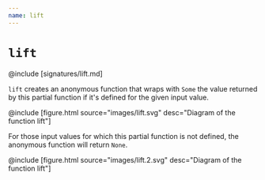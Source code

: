```yaml
---
name: lift
---
```


# `lift`

@include [signatures/lift.md]

`lift` creates an anonymous function that wraps with `Some` the value returned by this partial function if it's defined for the given input value.

@include [figure.html source="images/lift.svg" desc="Diagram of the function lift"]

For those input values for which this partial function is not defined, the anonymous function will return `None`.

@include [figure.html source="images/lift.2.svg" desc="Diagram of the function lift"]
